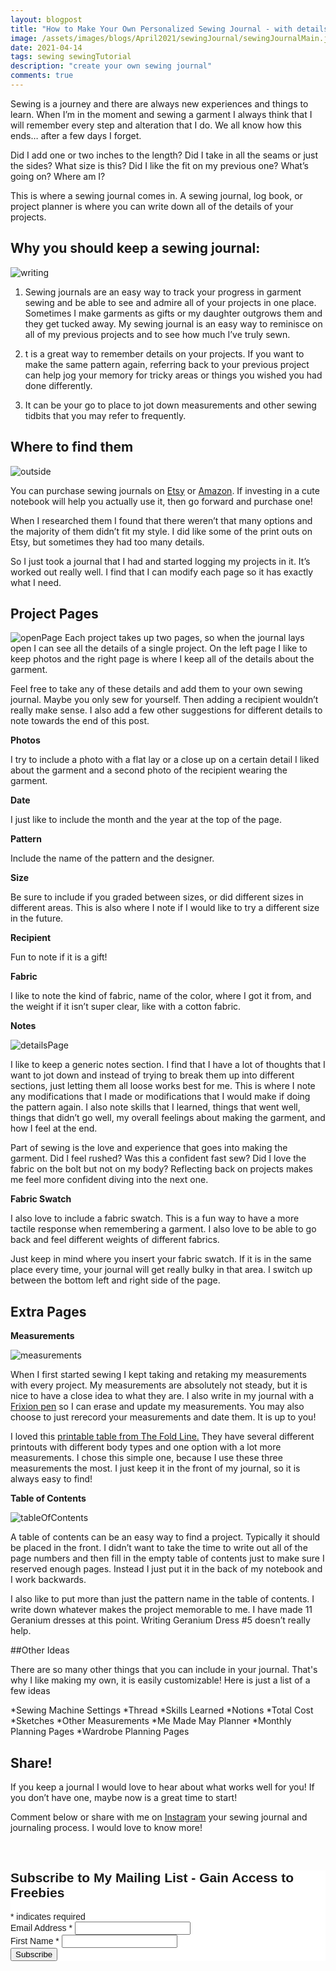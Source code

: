 ```yaml
---
layout: blogpost
title: "How to Make Your Own Personalized Sewing Journal - with details that matter the most to you!"
image: /assets/images/blogs/April2021/sewingJournal/sewingJournalMain.jpg
date: 2021-04-14
tags: sewing sewingTutorial
description: "create your own sewing journal"
comments: true
---
```

Sewing is a journey and there are always new experiences and things to learn. When I’m in the moment and sewing a garment I always think that I will remember every step and alteration that I do. We all know how this ends… after a few days I forget. 

Did I add one or two inches to the length? Did I take in all the seams or just the sides? What size is this? Did I like the fit on my previous one? What’s going on? Where am I?

This is where a sewing journal comes in. A sewing journal, log book, or project planner is where you can write down all of the details of your projects. 

## Why you should keep a sewing journal:

![writing](/assets/images/blogs/April2021/sewingJournal/writing.jpg)

1. Sewing journals are an easy way to track your progress in garment sewing and be able to see and admire all of your projects in one place. Sometimes I make garments as gifts or my daughter outgrows them and they get tucked away. My sewing journal is an easy way to reminisce on all of my previous projects and to see how much I’ve truly sewn.

2. t is a great way to remember details on your projects. If you want to make the same pattern again, referring back to your previous project can help jog your memory for tricky areas or things you wished you had done differently.

3. It can be your go to place to jot down measurements and other sewing tidbits that you may refer to frequently. 

## Where to find them

![outside](/assets/images/blogs/April2021/sewingJournal/outside.jpg)

You can purchase sewing journals on [Etsy](https://www.etsy.com/search?q=sewing+journa) or [Amazon](https://www.amazon.com/s?k=sewing+journal&ref=nb_sb_noss_2). If investing in a cute notebook will help you actually use it, then go forward and purchase one!

When I researched them I found that there weren’t that many options and the majority of them didn’t fit my style. I did like some of the print outs on Etsy, but sometimes they had too many details.

So I just took a journal that I had and started logging my projects in it. It’s worked out really well. I find that I can modify each page so it has exactly what I need. 

## Project Pages

![openPage](/assets/images/blogs/April2021/sewingJournal/openPage.jpg)
Each project takes up two pages, so when the journal lays open I can see all the details of a single project. On the left page I like to keep photos and the right page is where I keep all of the details about the garment. 

Feel free to take any of these details and add them to your own sewing journal. Maybe you only sew for yourself. Then adding a recipient wouldn’t really make sense. I also add a few other suggestions for different details to note towards the end of this post.

**Photos**

I try to include a photo with a flat lay or a close up on a certain detail I liked about the garment and a second photo of the recipient wearing the garment.  

**Date**

I just like to include the month and the year at the top of the page. 

**Pattern** 

Include the name of the pattern and the designer.

**Size**

Be sure to include if you graded between sizes, or did different sizes in different areas. This is also where I note if I would like to try a different size in the future.

**Recipient**

Fun to note if it is a gift! 

**Fabric**

I like to note the kind of fabric, name of the color, where I got it from, and the weight if it isn’t super clear, like with a cotton fabric.

**Notes**

![detailsPage](/assets/images/blogs/April2021/sewingJournal/detailsPage.jpg)

I like to keep a generic notes section. I find that I have a lot of thoughts that I want to jot down and instead of trying to break them up into different sections, just letting them all loose works best for me.
This is where I note any modifications that I made or modifications that I would make if doing the pattern again. I also note skills that I learned, things that went well, things that didn’t go well, my overall feelings about making the garment, and how I feel at the end. 

Part of sewing is the love and experience that goes into making the garment. Did I feel rushed? Was this a confident fast sew? Did I love the fabric on the bolt but not on my body? Reflecting back on projects makes me feel more confident diving into the next one.

**Fabric Swatch**

I also love to include a fabric swatch. This is a fun way to have a more tactile response when remembering a garment. I also love to be able to go back and feel different weights of different fabrics. 

Just keep in mind where you insert your fabric swatch. If it is in the same place every time, your journal will get really bulky in that area. I switch up between the bottom left and right side of the page.


## Extra Pages

**Measurements**

![measurements](/assets/images/blogs/April2021/sewingJournal/measurements.jpg)

When I first started sewing I kept taking and retaking my measurements with every project. My measurements are absolutely not steady, but it is nice to have a close idea to what they are. I also write in my journal with a [Frixion pen](https://www.amazon.com/Retractable-Erasable-Assorted-Mistakes-Disappear/dp/B07D9Z7GYL/ref=sr_1_2?dchild=1&keywords=frixion&qid=1618365388&s=office-products&sr=1-2) so I can erase and update my measurements. You may also choose to just rerecord your measurements and date them. It is up to you!

I loved this [printable table from The Fold Line.](https://thefoldline.com/2018/12/08/the-sewing-pattern-tutorials-9-measuring-yourself/) They have several different printouts with different body types and one option with a lot more measurements. I chose this simple one, because I use these three measurements the most. I just keep it in the front of my journal, so it is always easy to find!

**Table of Contents**

![tableOfContents](/assets/images/blogs/April2021/sewingJournal/tableOfContents.jpg)

A table of contents can be an easy way to find a project. Typically it should be placed in the front. I didn’t want to take the time to write out all of the page numbers and then fill in the empty table of contents just to make sure I reserved enough pages. Instead I just put it in the back of my notebook and I work backwards. 

I also like to put more than just the pattern name in the table of contents. I write down whatever makes the project memorable to me. I have made 11 Geranium dresses at this point. Writing Geranium Dress #5 doesn’t really help.

##Other Ideas

There are so many other things that you can include in your journal. That's why I like making my own, it is easily customizable! Here is just a list of a few ideas

*Sewing Machine Settings
*Thread
*Skills Learned
*Notions
*Total Cost
*Sketches
*Other Measurements
*Me Made May Planner
*Monthly Planning Pages
*Wardrobe Planning Pages

## Share!

If you keep a journal I would love to hear about what works well for you! If you don’t have one, maybe now is a great time to start! 

Comment below or share with me on [Instagram](https://www.instagram.com/joyberrystudios/) your sewing journal and journaling process. I would love to know more!


<br>

<!-- Begin Mailchimp Signup Form -->
<link href="//cdn-images.mailchimp.com/embedcode/classic-10_7.css" rel="stylesheet" type="text/css">
<style type="text/css">
    #mc_embed_signup{background:#fff; clear:left; font:14px Helvetica,Arial,sans-serif; }
    /* Add your own Mailchimp form style overrides in your site stylesheet or in this style block.
       We recommend moving this block and the preceding CSS link to the HEAD of your HTML file. */
</style>
<div id="mc_embed_signup">
<form action="https://Joyberrystudios.us1.list-manage.com/subscribe/post?u=eca5a397f2fb0d58dcb66315c&amp;id=99d28d5b5c" method="post" id="mc-embedded-subscribe-form" name="mc-embedded-subscribe-form" class="validate" target="_blank" novalidate>
    <div id="mc_embed_signup_scroll">
    <h2>Subscribe to My Mailing List - Gain Access to Freebies</h2>
<div class="indicates-required"><span class="asterisk">*</span> indicates required</div>
<div class="mc-field-group">
    <label for="mce-EMAIL">Email Address  <span class="asterisk">*</span>
</label>
    <input type="email" value="" name="EMAIL" class="required email" id="mce-EMAIL">
</div>
<div class="mc-field-group">
    <label for="mce-FNAME">First Name  <span class="asterisk">*</span>
</label>
    <input type="text" value="" name="FNAME" class="required" id="mce-FNAME">
</div>
    <div id="mce-responses" class="clear">
        <div class="response" id="mce-error-response" style="display:none"></div>
        <div class="response" id="mce-success-response" style="display:none"></div>
    </div>    <!-- real people should not fill this in and expect good things - do not remove this or risk form bot signups-->
    <div style="position: absolute; left: -5000px;" aria-hidden="true"><input type="text" name="b_eca5a397f2fb0d58dcb66315c_99d28d5b5c" tabindex="-1" value=""></div>
    <div class="clear"><input type="submit" value="Subscribe" name="subscribe" id="mc-embedded-subscribe" class="button"></div>
    </div>
</form>
</div>
<script type='text/javascript' src='//s3.amazonaws.com/downloads.mailchimp.com/js/mc-validate.js'></script><script type='text/javascript'>(function($) {window.fnames = new Array(); window.ftypes = new Array();fnames[0]='EMAIL';ftypes[0]='email';fnames[1]='FNAME';ftypes[1]='text';fnames[2]='LNAME';ftypes[2]='text';fnames[3]='ADDRESS';ftypes[3]='address';fnames[4]='PHONE';ftypes[4]='phone';fnames[5]='BIRTHDAY';ftypes[5]='birthday';fnames[6]='OPTIN';ftypes[6]='text';}(jQuery));var $mcj = jQuery.noConflict(true);</script>
<!--End mc_embed_signup-->

<br>
<br>

